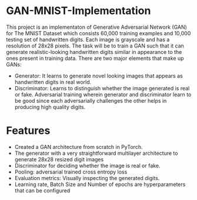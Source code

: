 # GAN-MNIST-Implementation
This project is an implementaton of Generative Adversarial Network (GAN) for The MNIST Dataset which consists 60,000 training examples and 10,000 testing set of handwritten digits. Each image is grayscale and has a resolution of 28x28 pixels. The task will be to train a GAN such that it can generate realistic-looking handwritten digits similar in appearance to the ones present in training data.
There are two major elements that make up GANs:
 * Generator: It learns to generate novel looking images that appears as handwritten digits in real world.
 * Discriminator: Learns to distinguish whether the image generated is real or fake.
Adversarial training wherein generator and discriminator learn to be good since each adversarially challenges the other helps in producing high quality digits.
# Features
* Created a GAN architecture from scratch in PyTorch.
* The generator with a very straightforward multilayer architecture to generate 28x28 resized digit images
* Discriminator for deciding whether the image is real or fake.
* Pooling: adversarial trained cross entropy loss
* Evaluation metrics: Visually inspecting the generated digits.
* Learning rate, Batch Size and Number of epochs are hyperparameters that can be configured

